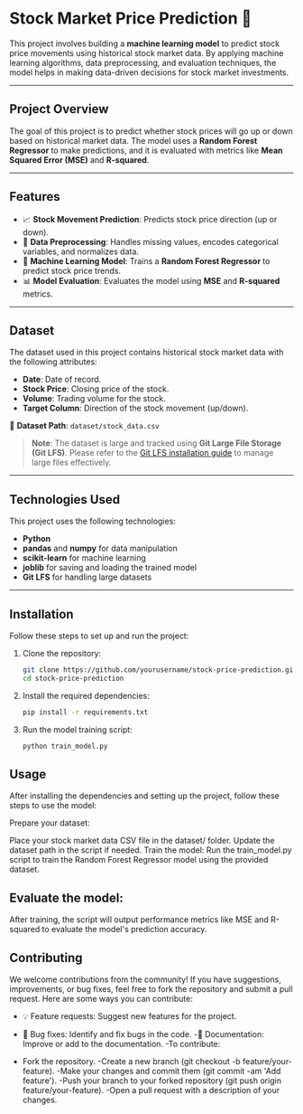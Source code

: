 # **Stock Market Price Prediction** 🚀

This project involves building a **machine learning model** to predict stock price movements using historical stock market data. By applying machine learning algorithms, data preprocessing, and evaluation techniques, the model helps in making data-driven decisions for stock market investments.

---

## **Project Overview**  
The goal of this project is to predict whether stock prices will go up or down based on historical market data. The model uses a **Random Forest Regressor** to make predictions, and it is evaluated with metrics like **Mean Squared Error (MSE)** and **R-squared**.

---

## **Features**  
- 📈 **Stock Movement Prediction**: Predicts stock price direction (up or down).
- 🔄 **Data Preprocessing**: Handles missing values, encodes categorical variables, and normalizes data.
- 🧠 **Machine Learning Model**: Trains a **Random Forest Regressor** to predict stock price trends.
- 📊 **Model Evaluation**: Evaluates the model using **MSE** and **R-squared** metrics.

---

## **Dataset**  
The dataset used in this project contains historical stock market data with the following attributes:  
- **Date**: Date of record.  
- **Stock Price**: Closing price of the stock.  
- **Volume**: Trading volume for the stock.  
- **Target Column**: Direction of the stock movement (up/down).

📁 **Dataset Path**: `dataset/stock_data.csv`

> **Note**: The dataset is large and tracked using **Git Large File Storage (Git LFS)**. Please refer to the [Git LFS installation guide](https://git-lfs.github.com/) to manage large files effectively.

---

## **Technologies Used**  
This project uses the following technologies:  
- **Python**  
- **pandas** and **numpy** for data manipulation  
- **scikit-learn** for machine learning  
- **joblib** for saving and loading the trained model  
- **Git LFS** for handling large datasets

---

## **Installation**  
Follow these steps to set up and run the project:

1. Clone the repository:  
   ```bash
   git clone https://github.com/yourusername/stock-price-prediction.git
   cd stock-price-prediction
2. Install the required dependencies:
   ```bash
   pip install -r requirements.txt
3. Run the model training script:
    ```bash
    python train_model.py
## Usage
After installing the dependencies and setting up the project, follow these steps to use the model:

Prepare your dataset:

Place your stock market data CSV file in the dataset/ folder.
Update the dataset path in the script if needed.
Train the model:
Run the train_model.py script to train the Random Forest Regressor model using the provided dataset.


## Evaluate the model:
   After training, the script will output performance metrics like MSE and R-squared to evaluate the model's prediction accuracy.

## Contributing
   We welcome contributions from the community! If you have suggestions, improvements, or bug fixes, feel free to fork the repository and submit a pull request. Here are some ways you can contribute:
   
 -  💡 Feature requests: Suggest new features for the project.
  - 🐞 Bug fixes: Identify and fix bugs in the code.
   -📖 Documentation: Improve or add to the documentation.
   -To contribute:
   
  - Fork the repository.
   -Create a new branch (git checkout -b feature/your-feature).
   -Make your changes and commit them (git commit -am 'Add feature').
   -Push your branch to your forked repository (git push origin feature/your-feature).
-Open a pull request with a description of your changes.

